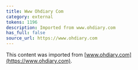 ```yaml
---
title: Www Ohdiary Com
category: external
tokens: 1196
description: Imported from www.ohdiary.com
has_full: false
source_url: https://www.ohdiary.com
---
```


This content was imported from [www.ohdiary.com](https://www.ohdiary.com).
